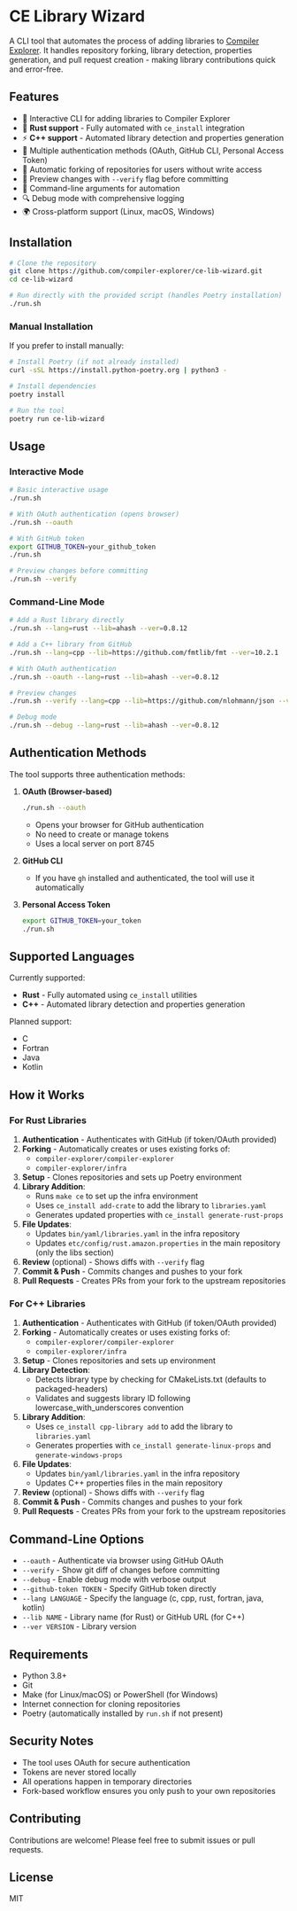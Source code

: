 # CE Library Wizard

A CLI tool that automates the process of adding libraries to [Compiler Explorer](https://compiler-explorer.com/). It handles repository forking, library detection, properties generation, and pull request creation - making library contributions quick and error-free.

## Features

- 🚀 Interactive CLI for adding libraries to Compiler Explorer
- 🦀 **Rust support** - Fully automated with `ce_install` integration
- ⚡ **C++ support** - Automated library detection and properties generation
- 🔐 Multiple authentication methods (OAuth, GitHub CLI, Personal Access Token)
- 🍴 Automatic forking of repositories for users without write access
- 📝 Preview changes with `--verify` flag before committing
- 🎯 Command-line arguments for automation
- 🔍 Debug mode with comprehensive logging
- 🌍 Cross-platform support (Linux, macOS, Windows)

## Installation

```bash
# Clone the repository
git clone https://github.com/compiler-explorer/ce-lib-wizard.git
cd ce-lib-wizard

# Run directly with the provided script (handles Poetry installation)
./run.sh
```

### Manual Installation

If you prefer to install manually:

```bash
# Install Poetry (if not already installed)
curl -sSL https://install.python-poetry.org | python3 -

# Install dependencies
poetry install

# Run the tool
poetry run ce-lib-wizard
```

## Usage

### Interactive Mode

```bash
# Basic interactive usage
./run.sh

# With OAuth authentication (opens browser)
./run.sh --oauth

# With GitHub token
export GITHUB_TOKEN=your_github_token
./run.sh

# Preview changes before committing
./run.sh --verify
```

### Command-Line Mode

```bash
# Add a Rust library directly
./run.sh --lang=rust --lib=ahash --ver=0.8.12

# Add a C++ library from GitHub
./run.sh --lang=cpp --lib=https://github.com/fmtlib/fmt --ver=10.2.1

# With OAuth authentication
./run.sh --oauth --lang=rust --lib=ahash --ver=0.8.12

# Preview changes
./run.sh --verify --lang=cpp --lib=https://github.com/nlohmann/json --ver=3.11.3

# Debug mode
./run.sh --debug --lang=rust --lib=ahash --ver=0.8.12
```

## Authentication Methods

The tool supports three authentication methods:

1. **OAuth (Browser-based)**
   ```bash
   ./run.sh --oauth
   ```
   - Opens your browser for GitHub authentication
   - No need to create or manage tokens
   - Uses a local server on port 8745

2. **GitHub CLI**
   - If you have `gh` installed and authenticated, the tool will use it automatically

3. **Personal Access Token**
   ```bash
   export GITHUB_TOKEN=your_token
   ./run.sh
   ```

## Supported Languages

Currently supported:
- **Rust** - Fully automated using `ce_install` utilities
- **C++** - Automated library detection and properties generation

Planned support:
- C
- Fortran
- Java
- Kotlin

## How it Works

### For Rust Libraries

1. **Authentication** - Authenticates with GitHub (if token/OAuth provided)
2. **Forking** - Automatically creates or uses existing forks of:
   - `compiler-explorer/compiler-explorer`
   - `compiler-explorer/infra`
3. **Setup** - Clones repositories and sets up Poetry environment
4. **Library Addition**:
   - Runs `make ce` to set up the infra environment
   - Uses `ce_install add-crate` to add the library to `libraries.yaml`
   - Generates updated properties with `ce_install generate-rust-props`
5. **File Updates**:
   - Updates `bin/yaml/libraries.yaml` in the infra repository
   - Updates `etc/config/rust.amazon.properties` in the main repository (only the libs section)
6. **Review** (optional) - Shows diffs with `--verify` flag
7. **Commit & Push** - Commits changes and pushes to your fork
8. **Pull Requests** - Creates PRs from your fork to the upstream repositories

### For C++ Libraries

1. **Authentication** - Authenticates with GitHub (if token/OAuth provided)
2. **Forking** - Automatically creates or uses existing forks of:
   - `compiler-explorer/compiler-explorer`
   - `compiler-explorer/infra`
3. **Setup** - Clones repositories and sets up environment
4. **Library Detection**:
   - Detects library type by checking for CMakeLists.txt (defaults to packaged-headers)
   - Validates and suggests library ID following lowercase_with_underscores convention
5. **Library Addition**:
   - Uses `ce_install cpp-library add` to add the library to `libraries.yaml`
   - Generates properties with `ce_install generate-linux-props` and `generate-windows-props`
6. **File Updates**:
   - Updates `bin/yaml/libraries.yaml` in the infra repository
   - Updates C++ properties files in the main repository
7. **Review** (optional) - Shows diffs with `--verify` flag
8. **Commit & Push** - Commits changes and pushes to your fork
9. **Pull Requests** - Creates PRs from your fork to the upstream repositories

## Command-Line Options

- `--oauth` - Authenticate via browser using GitHub OAuth
- `--verify` - Show git diff of changes before committing
- `--debug` - Enable debug mode with verbose output
- `--github-token TOKEN` - Specify GitHub token directly
- `--lang LANGUAGE` - Specify the language (c, cpp, rust, fortran, java, kotlin)
- `--lib NAME` - Library name (for Rust) or GitHub URL (for C++)
- `--ver VERSION` - Library version

## Requirements

- Python 3.8+
- Git
- Make (for Linux/macOS) or PowerShell (for Windows)
- Internet connection for cloning repositories
- Poetry (automatically installed by `run.sh` if not present)

## Security Notes

- The tool uses OAuth for secure authentication
- Tokens are never stored locally
- All operations happen in temporary directories
- Fork-based workflow ensures you only push to your own repositories

## Contributing

Contributions are welcome! Please feel free to submit issues or pull requests.

## License

MIT